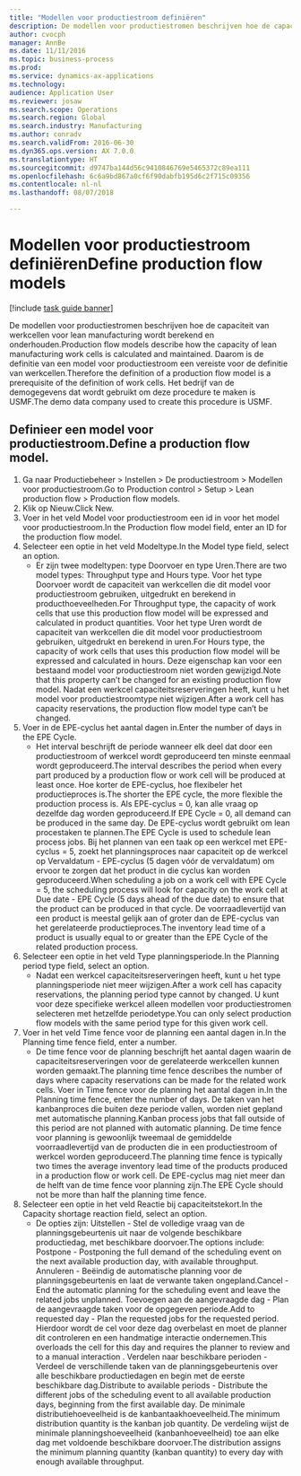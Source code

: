 ```yaml
--- 
title: "Modellen voor productiestroom definiëren"
description: De modellen voor productiestromen beschrijven hoe de capaciteit van werkcellen voor lean manufacturing wordt berekend en onderhouden.
author: cvocph
manager: AnnBe
ms.date: 11/11/2016
ms.topic: business-process
ms.prod: 
ms.service: dynamics-ax-applications
ms.technology: 
audience: Application User
ms.reviewer: josaw
ms.search.scope: Operations
ms.search.region: Global
ms.search.industry: Manufacturing
ms.author: conradv
ms.search.validFrom: 2016-06-30
ms.dyn365.ops.version: AX 7.0.0
ms.translationtype: HT
ms.sourcegitcommit: d9747ba144d56c9410846769e5465372c89ea111
ms.openlocfilehash: 6c6a9bd867a0cf6f90dabfb195d6c2f715c09356
ms.contentlocale: nl-nl
ms.lasthandoff: 08/07/2018

---
```

# <a name="define-production-flow-models"></a><span data-ttu-id="d23b9-103">Modellen voor productiestroom definiëren</span><span class="sxs-lookup"><span data-stu-id="d23b9-103">Define production flow models</span></span>

[!include [task guide banner](../../includes/task-guide-banner.md)]

<span data-ttu-id="d23b9-104">De modellen voor productiestromen beschrijven hoe de capaciteit van werkcellen voor lean manufacturing wordt berekend en onderhouden.</span><span class="sxs-lookup"><span data-stu-id="d23b9-104">Production flow models describe how the capacity of lean manufacturing work cells is calculated and maintained.</span></span> <span data-ttu-id="d23b9-105">Daarom is de definitie van een model voor productiestroom een vereiste voor de definitie van werkcellen.</span><span class="sxs-lookup"><span data-stu-id="d23b9-105">Therefore the definition of a production flow model is a prerequisite of the definition of work cells.</span></span> <span data-ttu-id="d23b9-106">Het bedrijf van de demogegevens dat wordt gebruikt om deze procedure te maken is USMF.</span><span class="sxs-lookup"><span data-stu-id="d23b9-106">The demo data company used to create this procedure is USMF.</span></span>


## <a name="define-a-production-flow-model"></a><span data-ttu-id="d23b9-107">Definieer een model voor productiestroom.</span><span class="sxs-lookup"><span data-stu-id="d23b9-107">Define a production flow model.</span></span> 
1. <span data-ttu-id="d23b9-108">Ga naar Productiebeheer > Instellen > De productiestroom > Modellen voor productiestroom.</span><span class="sxs-lookup"><span data-stu-id="d23b9-108">Go to Production control > Setup > Lean production flow > Production flow models.</span></span>
2. <span data-ttu-id="d23b9-109">Klik op Nieuw.</span><span class="sxs-lookup"><span data-stu-id="d23b9-109">Click New.</span></span>
3. <span data-ttu-id="d23b9-110">Voer in het veld Model voor productiestroom een id in voor het model voor productiestroom.</span><span class="sxs-lookup"><span data-stu-id="d23b9-110">In the Production flow model field, enter an ID for the production flow model.</span></span>
4. <span data-ttu-id="d23b9-111">Selecteer een optie in het veld Modeltype.</span><span class="sxs-lookup"><span data-stu-id="d23b9-111">In the Model type field, select an option.</span></span>
    * <span data-ttu-id="d23b9-112">Er zijn twee modeltypen: type Doorvoer en type Uren.</span><span class="sxs-lookup"><span data-stu-id="d23b9-112">There are two model types: Throughput type and Hours type.</span></span> <span data-ttu-id="d23b9-113">Voor het type Doorvoer wordt de capaciteit van werkcellen die dit model voor productiestroom gebruiken, uitgedrukt en berekend in producthoeveelheden.</span><span class="sxs-lookup"><span data-stu-id="d23b9-113">For Throughput type, the capacity of work cells that use this production flow model will be expressed and calculated in product quantities.</span></span> <span data-ttu-id="d23b9-114">Voor het type Uren wordt de capaciteit van werkcellen die dit model voor productiestroom gebruiken, uitgedrukt en berekend in uren.</span><span class="sxs-lookup"><span data-stu-id="d23b9-114">For Hours type, the capacity of work cells that uses this production flow model will be expressed and calculated in hours.</span></span> <span data-ttu-id="d23b9-115">Deze eigenschap kan voor een bestaand model voor productiestroom niet worden gewijzigd.</span><span class="sxs-lookup"><span data-stu-id="d23b9-115">Note that this property can’t be changed for an existing production flow model.</span></span> <span data-ttu-id="d23b9-116">Nadat een werkcel capaciteitsreserveringen heeft, kunt u het model voor productiestroomtype niet wijzigen.</span><span class="sxs-lookup"><span data-stu-id="d23b9-116">After a work cell has capacity reservations, the production flow model type can’t be changed.</span></span>  
5. <span data-ttu-id="d23b9-117">Voer in de EPE-cyclus het aantal dagen in.</span><span class="sxs-lookup"><span data-stu-id="d23b9-117">Enter the number of days in the EPE Cycle.</span></span>
    * <span data-ttu-id="d23b9-118">Het interval beschrijft de periode wanneer elk deel dat door een productiestroom of werkcel wordt geproduceerd ten minste eenmaal wordt geproduceerd.</span><span class="sxs-lookup"><span data-stu-id="d23b9-118">The interval describes the period when every part produced by a production flow or work cell will be produced at least once.</span></span> <span data-ttu-id="d23b9-119">Hoe korter de EPE-cyclus, hoe flexibeler het productieproces is.</span><span class="sxs-lookup"><span data-stu-id="d23b9-119">The shorter the EPE cycle, the more flexible the production process is.</span></span> <span data-ttu-id="d23b9-120">Als EPE-cyclus = 0, kan alle vraag op dezelfde dag worden geproduceerd.</span><span class="sxs-lookup"><span data-stu-id="d23b9-120">If EPE Cycle = 0, all demand can be produced in the same day.</span></span> <span data-ttu-id="d23b9-121">De EPE-cyclus wordt gebruikt om lean procestaken te plannen.</span><span class="sxs-lookup"><span data-stu-id="d23b9-121">The EPE Cycle is used to schedule lean process jobs.</span></span> <span data-ttu-id="d23b9-122">Bij het plannen van een taak op een werkcel met EPE-cyclus = 5, zoekt het planningsproces naar capaciteit op de werkcel op Vervaldatum - EPE-cyclus (5 dagen vóór de vervaldatum) om ervoor te zorgen dat het product in die cyclus kan worden geproduceerd.</span><span class="sxs-lookup"><span data-stu-id="d23b9-122">When scheduling a job on a work cell with EPE Cycle = 5, the scheduling process will look for capacity on the work cell at Due date - EPE Cycle (5 days ahead of the due date) to ensure that the product can be produced in that cycle.</span></span> <span data-ttu-id="d23b9-123">De voorraadlevertijd van een product is meestal gelijk aan of groter dan de EPE-cyclus van het gerelateerde productieproces.</span><span class="sxs-lookup"><span data-stu-id="d23b9-123">The inventory lead time of a product is usually equal to or greater than the EPE Cycle of the related production process.</span></span>  
6. <span data-ttu-id="d23b9-124">Selecteer een optie in het veld Type planningsperiode.</span><span class="sxs-lookup"><span data-stu-id="d23b9-124">In the Planning period type field, select an option.</span></span>
    * <span data-ttu-id="d23b9-125">Nadat een werkcel capaciteitsreserveringen heeft, kunt u het type planningsperiode niet meer wijzigen.</span><span class="sxs-lookup"><span data-stu-id="d23b9-125">After a work cell has capacity reservations, the planning period type cannot by changed.</span></span> <span data-ttu-id="d23b9-126">U kunt voor deze specifieke werkcel alleen modellen voor productiestromen selecteren met hetzelfde periodetype.</span><span class="sxs-lookup"><span data-stu-id="d23b9-126">You can only select production flow models with the same period type for this given work cell.</span></span>  
7. <span data-ttu-id="d23b9-127">Voer in het veld Time fence voor de planning een aantal dagen in.</span><span class="sxs-lookup"><span data-stu-id="d23b9-127">In the Planning time fence field, enter a number.</span></span>
    * <span data-ttu-id="d23b9-128">De time fence voor de planning beschrijft het aantal dagen waarin de capaciteitsreserveringen voor de gerelateerde werkcellen kunnen worden gemaakt.</span><span class="sxs-lookup"><span data-stu-id="d23b9-128">The planning time fence describes the number of days where capacity reservations can be made for the related work cells.</span></span> <span data-ttu-id="d23b9-129">Voer in Time fence voor de planning het aantal dagen in.</span><span class="sxs-lookup"><span data-stu-id="d23b9-129">In the Planning time fence, enter the number of days.</span></span>   <span data-ttu-id="d23b9-130">De taken van het kanbanproces die buiten deze periode vallen, worden niet gepland met automatische planning.</span><span class="sxs-lookup"><span data-stu-id="d23b9-130">Kanban process jobs that fall outside of this period are not planned with automatic planning.</span></span> <span data-ttu-id="d23b9-131">De time fence voor planning is gewoonlijk tweemaal de gemiddelde voorraadlevertijd van de producten die in een productiestroom of werkcel worden geproduceerd.</span><span class="sxs-lookup"><span data-stu-id="d23b9-131">The planning time fence is typically two times the average inventory lead time of the products produced in a production flow or work cell.</span></span> <span data-ttu-id="d23b9-132">De EPE-cyclus mag niet meer dan de helft van de time fence voor planning zijn.</span><span class="sxs-lookup"><span data-stu-id="d23b9-132">The EPE Cycle should not be more than half the planning time fence.</span></span>     
8. <span data-ttu-id="d23b9-133">Selecteer een optie in het veld Reactie bij capaciteitstekort.</span><span class="sxs-lookup"><span data-stu-id="d23b9-133">In the Capacity shortage reaction field, select an option.</span></span>
    * <span data-ttu-id="d23b9-134">De opties zijn: Uitstellen - Stel de volledige vraag van de planningsgebeurtenis uit naar de volgende beschikbare productiedag, met beschikbare doorvoer.</span><span class="sxs-lookup"><span data-stu-id="d23b9-134">The options include:   Postpone - Postponing the full demand of the scheduling event on the next available production day, with available throughput.</span></span> <span data-ttu-id="d23b9-135">Annuleren - Beëindig de automatische planning voor de planningsgebeurtenis en laat de verwante taken ongepland.</span><span class="sxs-lookup"><span data-stu-id="d23b9-135">Cancel - End the automatic planning for the scheduling event and leave the related jobs unplanned.</span></span>   <span data-ttu-id="d23b9-136">Toevoegen aan de aangevraagde dag - Plan de aangevraagde taken voor de opgegeven periode.</span><span class="sxs-lookup"><span data-stu-id="d23b9-136">Add to requested day - Plan the requested jobs for the requested period.</span></span> <span data-ttu-id="d23b9-137">Hierdoor wordt de cel voor deze dag overbelast en moet de planner dit controleren en een handmatige interactie ondernemen.</span><span class="sxs-lookup"><span data-stu-id="d23b9-137">This overloads the cell for this day and requires the planner to review and to a manual interaction .</span></span>   <span data-ttu-id="d23b9-138">Verdelen naar beschikbare perioden - Verdeel de verschillende taken van de planningsgebeurtenis over alle beschikbare productiedagen en begin met de eerste beschikbare dag.</span><span class="sxs-lookup"><span data-stu-id="d23b9-138">Distribute to available periods - Distribute the different jobs of the scheduling event to all available production days, beginning from the first available day.</span></span> <span data-ttu-id="d23b9-139">De minimale distributiehoeveelheid is de kanbantaakhoeveelheid.</span><span class="sxs-lookup"><span data-stu-id="d23b9-139">The minimum distribution quantity is the kanban job quantity.</span></span> <span data-ttu-id="d23b9-140">De verdeling wijst de minimale planningshoeveelheid (kanbanhoeveelheid) toe aan elke dag met voldoende beschikbare doorvoer.</span><span class="sxs-lookup"><span data-stu-id="d23b9-140">The distribution assigns the minimum planning quantity (kanban quantity) to every day with enough available throughput.</span></span>  


